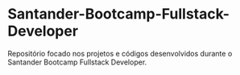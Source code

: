 # Santander-Bootcamp-Fullstack-Developer
Repositório focado nos projetos e códigos desenvolvidos durante o Santander Bootcamp Fullstack Developer.
